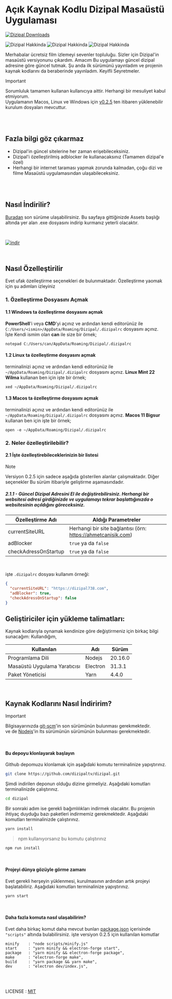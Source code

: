 # Açık Kaynak Kodlu Dizipal Masaüstü Uygulaması
[![Dizipal Downloads](https://img.shields.io/github/downloads/dizipaltv/dizipal/total.svg?style=flat&label=Toplam%20İndirme)](https://github.com/dizipaltv/dizipal/releases)

![Dizipal Hakkinda](https://cdn.jsdelivr.net/gh/dizipaltv/assets/pictures/boydan-al-guzum.webp)
![Dizipal Hakkinda](https://cdn.jsdelivr.net/gh/dizipaltv/assets/pictures/arama-cibiki.webp)
![Dizipal Hakkinda](https://cdn.jsdelivr.net/gh/dizipaltv/assets/pictures/hakkinda.webp)

Merhabalar ücretsiz film izlemeyi sevenler topluluğu. Sizler için Dizipal'in masaüstü versiyonunu çıkardım. Amacım Bu uygulamayı güncel dizipal adresine göre güncel tutmak. Şu anda ilk sürümünü yayınladım ve projenin kaynak kodlarını da beraberinde yayınladım. Keyifli Seyretmeler.

> [!IMPORTANT]      
> Sorumluluk tamamen kullanan kullanıcıya aittir. Herhangi bir mesuliyet kabul etmiyorum.     
> Uygulamanın Macos, Linux ve Windows için [v0.2.5](https://github.com/dizipaltv/dizipal/releases/v0.2.5) ten itibaren yüklenebilir kurulum dosyaları mevcuttur.     


<br /><br />


## Fazla bilgi göz çıkarmaz

- Dizipal'in güncel sitelerine her zaman erişebileceksiniz.
- Dizipal'i özelleştirilmiş adblocker ile kullanacaksınız (Tamamen dizipal'e özel)
- Herhangi bir internet taraması yapmak zorunda kalmadan, çoğu dizi ve filme Masaüstü uygulamasından ulaşabileceksiniz.

<br /><br />


## Nasıl İndirilir?

[Buradan](https://github.com/dizipaltv/dizipal/releases/latest) son sürüme ulaşabilirsiniz. Bu sayfaya gittiğinizde Assets başlığı altında yer alan .exe dosyasını indirip kurmanız yeterli olacaktır.

<br />

[![indir](https://cdn.jsdelivr.net/gh/dizipaltv/assets/pictures/indir.webp)](https://github.com/dizipaltv/dizipal/releases/latest)

<br />


## Nasıl Özelleştirilir
Evet ufak özelleştirme seçenekleri de bulunmaktadır. Özelleştirme yaomak için şu adımları izleyiniz <br />

### 1. Özelleştirme Dosyasını Açmak
#### 1.1 Windows ta özelleştirme dosyasını açmak
**PowerShell**'i veya **CMD**'yi açınız ve ardından kendi editorünüz ile `C:/Users/<ismin>/AppData/Roaming/Dizipal/.dizipalrc` dosyasını açınız.
İşte Kendi ismim olan **can** ile size bir örnek;
```
notepad C:/Users/can/AppData/Roaming/Dizipal/.dizipalrc
```

#### 1.2 Linux ta özelleştirme dosyasını açmak
terminalinizi açınız ve ardından kendi editorünüz ile `~/AppData/Roaming/Dizipal/.dizipalrc` dosyasını açınız.
**Linux Mint 22 Wilma** kullanan ben için işte bir örnek;
```
xed ~/AppData/Roaming/Dizipal/.dizipalrc
```

#### 1.3 Macos ta özelleştirme dosyasını açmak
terminalinizi açınız ve ardından kendi editorünüz ile `~/AppData/Roaming/Dizipal/.dizipalrc` dosyasını açınız.
**Macos 11 Bigsur** kullanan ben için işte bir örnek;
```
open -e ~/AppData/Roaming/Dizipal/.dizipalrc
```


### 2. Neler özelleştirilebilir?
#### 2.1 İşte özelleştirebileceklerinizin bir listesi

> [!NOTE]     
> Versiyon 0.2.5 için sadece aşağıda gösterilen alanlar çalışmaktadır. Diğer seçenekler Bu sürüm itibariyle geliştirme aşamasındadır.

##### 2.1.1 - Güncel Dizipal Adresini El ile değiştirebilirsiniz. Herhangi bir websitesi adresi girdiğinizde ve uygulamayı tekrar başlattığınızda o websitesinin açıldığını göreceksiniz.

| Özelleştirme Adı      | Aldığı Parametreler                                          |
|-----------------------|--------------------------------------------------------------|
| currentSiteURL        | Herhangi bir site bağlantısı (örn: https://ahmetcanisik.com) |
| adBlocker             | `true` ya da `false`                                         |
| checkAdressOnStartup  | `true` ya da `false`                                         |


<br />

işte `.dizipalrc` dosyası kullanım örneği:
```json
{
  "currentSiteURL": "https://dizipal738.com",
  "adBlocker": true,
  "checkAdressOnStartup": false
}
```



## Geliştiriciler için yükleme talimatları:

Kaynak kodlarıyla oynamak kendinize göre değiştirmeniz için birkaç bilgi sunacağım: Kullandığım,

| Kullanılan                   | Adı      | Sürüm   |
|------------------------------| -------- | ------- |
| Programlama Dili             | Nodejs   | 20.16.0 |
| Masaüstü Uygulama Yaratıcısı | Electron | 31.3.1  |
| Paket Yöneticisi             | Yarn     | 4.4.0   |

<br />

## Kaynak Kodlarını Nasıl İndiririm?
> [!IMPORTANT]      
> Bilgisayarınızda [git-scm](https://git-scm.com/)'in son sürümünün bulunması gerekmektedir.      
> ve de [Nodejs](https://nodejs.org)'in lts sürümünün sürümünün bulunması gerekmektedir.          

<br />

#### Bu depoyu klonlayarak başlayın

Github depomuzu klonlamak için aşağıdaki komutu terminalinize yapıştırınız.

```bash
git clone https://github.com/dizipaltv/dizipal.git
```

Şimdi indirilen deponun olduğu dizine girmeliyiz. Aşağıdaki komutları terminalinizde çalıştırınız.

```bash
cd dizipal
```

Bir sonraki adım ise gerekli bağımlılıkları indirmek olacaktır. Bu projenin ihtiyaç duyduğu bazı paketleri
indirmemiz gerekmektedir. Aşağıdaki komutları terminalinizde çalıştırınız.

```bash
yarn install
```

> npm kullanıyorsanız bu komutu çalıştırınız
```bash
npm run install
```

<br />

#### Projeyi dünya gözüyle görme zamanı

Evet gerekli herşeyin yüklenmesi, kurulmasının ardından artık projeyi başlatabiliriz.
Aşağıdaki komutları terminalinize yapıştırınız.

```bash
yarn start
```

<br />

#### Daha fazla komuta nasıl ulaşabilirim?
Evet daha birkaç komut daha mevcut bunları [package.json](package.json) içerisinde `"scripts"` altında bulabilirsiniz.
işte versiyon 0.2.5 için kullanılan komutlar
```
minify    : "node scripts/minify.js"
start     : "yarn minify && electron-forge start",
package   : "yarn minify && electron-forge package",
make      : "electron-forge make",
build     : "yarn package && yarn make",
dev       : "electron dev/index.js",
```

<br /><br />

LICENSE : [MIT](LICENSE)